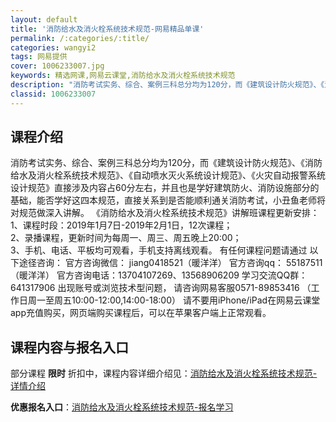 ```yaml
---
layout: default
title: '消防给水及消火栓系统技术规范-网易精品单课'
permalink: /:categories/:title/
categories: wangyi2
tags: 网易提供
cover: 1006233007.jpg
keywords: 精选网课,网易云课堂,消防给水及消火栓系统技术规范
description: "消防考试实务、综合、案例三科总分均为120分，而《建筑设计防火规范》、《消防给水及消火栓系统技术规范》、《自动喷水灭火系统设计规范》、《火灾自动报警系统设计规范》直接涉及内容占60分左右，并"
classid: 1006233007
---
```


## 课程介绍

消防考试实务、综合、案例三科总分均为120分，而《建筑设计防火规范》、《消防给水及消火栓系统技术规范》、《自动喷水灭火系统设计规范》、《火灾自动报警系统设计规范》直接涉及内容占60分左右，并且也是学好建筑防火、消防设施部分的基础，能否学好这四本规范，直接关系到是否能顺利通关消防考试，小丑鱼老师将对规范做深入讲解。
《消防给水及消火栓系统技术规范》讲解班课程更新安排：
1、课程时段：2019年1月7日-2019年2月1日，12次课程；              
2、录播课程，更新时间为每周一、周三、周五晚上20:00；            
3、手机、电话、平板均可观看，手机支持离线观看。
有任何课程问题请通过 以下途径咨询：
官方咨询微信： jiang0418521（暖洋洋）
官方咨询qq： 55187511（暖洋洋）
官方咨询电话：13704107269、13568906209
学习交流QQ群：641317906
出现账号或浏览技术型问题，
请咨询网易客服0571-89853416 
（工作日周一至周五10:00-12:00,14:00-18:00）
请不要用iPhone/iPad在网易云课堂app充值购买，网页端购买课程后，可以在苹果客户端上正常观看。

## 课程内容与报名入口

部分课程 **限时** 折扣中，课程内容详细介绍见：[消防给水及消火栓系统技术规范-详情介绍](https://study.163.com/course/introduction/1006233007.htm?share=1&shareId=1025206652&utm_campaign=share&utm_medium=iphoneShare&utm_source=&utm_u=1025206652)

**优惠报名入口**：[消防给水及消火栓系统技术规范-报名学习](https://study.163.com/course/introduction/1006233007.htm?share=1&shareId=1025206652&utm_campaign=share&utm_medium=iphoneShare&utm_source=&utm_u=1025206652)

